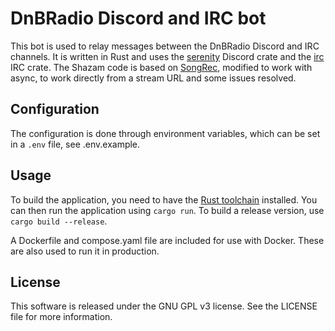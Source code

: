 # DnBRadio Discord and IRC bot
This bot is used to relay messages between the DnBRadio Discord and IRC channels. It is written in Rust and uses the
[serenity](https://github.com/serenity-rs/serenity) Discord crate and the [irc](https://github.com/aatxe/irc) IRC
crate. The Shazam code is based on [SongRec](https://github.com/marin-m/SongRec), modified to work with async, to work
directly from a stream URL and some issues resolved.


## Configuration
The configuration is done through environment variables, which can be set in a `.env` file, see .env.example.


## Usage
To build the application, you need to have the [Rust toolchain](https://www.rust-lang.org/tools/install) installed.
You can then run the application using `cargo run`. To build a release version, use `cargo build --release`.

A Dockerfile and compose.yaml file are included for use with Docker. These are also used to run it in production.


## License
This software is released under the GNU GPL v3 license. See the LICENSE file for more information.
